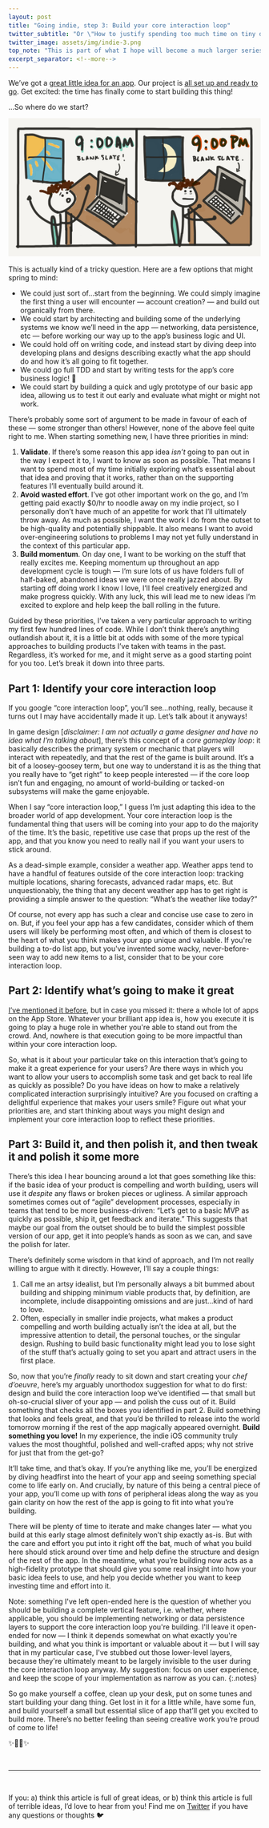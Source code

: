 ```yaml
---
layout: post
title: "Going indie, step 3: Build your core interaction loop"
twitter_subtitle: "Or \"How to justify spending too much time on tiny details\""
twitter_image: assets/img/indie-3.png
top_note: "This is part of what I hope will become a much larger series. Check out the <a href=\"https://danielgauthier.me/2020/01/26/indie-intro.html\">introduction</a> if you haven't already!" 
excerpt_separator: <!--more-->
---
```

We’ve got a [great little idea for an app](https://danielgauthier.me/2020/01/27/indie-1.html). Our project is [all set up and ready to go](https://danielgauthier.me/2020/02/03/indie-2.html). Get excited: the time has finally come to start building this thing!

…So where do we start?

<!--more-->

![Staring at blank screen all day](/assets/img/indie-3.png)

This is actually kind of a tricky question. Here are a few options that might spring to mind:

* We could just sort of…start from the beginning. We could simply imagine the first thing a user will encounter — account creation? — and build out organically from there. 
* We could start by architecting and building some of the underlying systems we know we’ll need in the app — networking, data persistence, etc — before working our way up to the app’s business logic and UI.
* We could hold off on writing code, and instead start by diving deep into developing plans and designs describing exactly what the app should do and how it’s all going to fit together.
* We could go full TDD and start by writing tests for the app’s core business logic! 🧐
* We could start by building a quick and ugly prototype of our basic app idea, allowing us to test it out early and evaluate what might or might not work. 

There’s probably some sort of argument to be made in favour of each of these — some stronger than others! However, none of the above feel quite right to me. When starting something new, I have three priorities in mind:

1. **Validate**. If there’s some reason this app idea _isn’t_ going to pan out in the way I expect it to, I want to know as soon as possible. That means I want to spend most of my time initially exploring what’s essential about that idea and proving that it works, rather than on the supporting features I’ll eventually build around it. 
2. **Avoid wasted effort**. I’ve got other important work on the go, and I’m getting paid exactly $0/hr to noodle away on my indie project, so I personally don’t have much of an appetite for work that I’ll ultimately throw away. As much as possible, I want the work I do from the outset to be high-quality and potentially shippable. It also means I want to avoid over-engineering solutions to problems I may not yet fully understand in the context of this particular app.
3. **Build momentum**. On day one, I want to be working on the stuff that really excites me. Keeping momentum up throughout an app development cycle is tough — I’m sure lots of us have folders full of half-baked, abandoned ideas we were once really jazzed about. By starting off doing work I know I love, I’ll feel creatively energized and make progress quickly. With any luck, this will lead me to new ideas I’m excited to explore and help keep the ball rolling in the future. 

Guided by these priorities, I’ve taken a very particular approach to writing my first few hundred lines of code. While I don’t think there’s anything outlandish about it, it is a little bit at odds with some of the more typical approaches to building products I’ve taken with teams in the past. Regardless, it’s worked for me, and it might serve as a good starting point for you too. Let’s break it down into three parts.

## Part 1: Identify your core interaction loop
If you google “core interaction loop”, you’ll see…nothing, really, because it turns out I may have accidentally made it up. Let’s talk about it anyways!

In game design [_disclaimer: I am not actually a game designer and have no idea what I’m talking about_], there’s this concept of a _core gameplay loop_: it basically describes the primary system or mechanic that players will interact with repeatedly, and that the rest of the game is built around. It’s a bit of a loosey-goosey term, but one way to understand it is as the thing that you really have to “get right” to keep people interested — if the core loop isn’t fun and engaging, no amount of world-building or tacked-on subsystems will make the game enjoyable.

When I say “core interaction loop,” I guess I’m just adapting this idea to the broader world of app development. Your core interaction loop is the fundamental thing that users will be coming into your app to do the majority of the time. It’s the basic, repetitive use case that props up the rest of the app, and that you know you need to really nail if you want your users to stick around.

As a dead-simple example, consider a weather app. Weather apps tend to have a handful of features outside of the core interaction loop: tracking multiple locations, sharing forecasts, advanced radar maps, etc. But unquestionably, the thing that any decent weather app has to get right is providing a simple answer to the question: “What’s the weather like today?”

Of course, not every app has such a clear and concise use case to zero in on. But, if you feel your app has a few candidates, consider which of them users will likely be performing most often, and which of them is closest to the heart of what you think makes your app unique and valuable. If you're building a to-do list app, but you've invented some wacky, never-before-seen way to add new items to a list, consider that to be your core interaction loop.  

## Part 2: Identify what’s going to make it great
[I’ve mentioned it before](https://danielgauthier.me/2020/01/27/indie-1.html), but in case you missed it: there a whole lot of apps on the App Store. Whatever your brilliant app idea is, how you execute it is going to play a huge role in whether you're able to stand out from the crowd. And, nowhere is that execution going to be more impactful than within your core interaction loop.

So, what is it about your particular take on this interaction that’s going to make it a great experience for your users? Are there ways in which you want to allow your users to accomplish some task and get back to real life as quickly as possible? Do you have ideas on how to make a relatively complicated interaction surprisingly intuitive? Are you focused on crafting a delightful experience that makes your users smile? Figure out what your priorities are, and start thinking about ways you might design and implement your core interaction loop to reflect these priorities.

## Part 3: Build it, and then polish it, and then tweak it and polish it some more
There’s this idea I hear bouncing around a lot that goes something like this: if the basic idea of your product is compelling and worth building, users will use it _despite_ any flaws or broken pieces or ugliness. A similar approach sometimes comes out of “agile” development processes, especially in teams that tend to be more business-driven: “Let’s get to a basic MVP as quickly as possible, ship it, get feedback and iterate.” This suggests that maybe our goal from the outset should be to build the simplest possible version of our app, get it into people’s hands as soon as we can, and save the polish for later.

There’s definitely some wisdom in that kind of approach, and I’m not really willing to argue with it directly. However, I’ll say a couple things:

1. Call me an artsy idealist, but I’m personally always a bit bummed about building and shipping minimum viable products that, by definition, are incomplete, include disappointing omissions and are just…kind of hard to love. 
2. Often, especially in smaller indie projects, what makes a product compelling and worth building actually isn’t the idea at all, but the impressive attention to detail, the personal touches, or the singular design. Rushing to build basic functionality might lead you to lose sight of the stuff that’s actually going to set you apart and attract users in the first place. 

So, now that you’re _finally_ ready to sit down and start creating your _chef d’oeuvre_, here’s my arguably unorthodox suggestion for what to do first: design and build the core interaction loop we’ve identified — that small but oh-so-crucial sliver of your app — and polish the cuss out of it. Build something that checks all the boxes you identified in part 2. Build something that looks and feels great, and that you’d be thrilled to release into the world tomorrow morning if the rest of the app magically appeared overnight. **Build something you love!** In my experience, the indie iOS community truly values the most thoughtful, polished and well-crafted apps; why not strive for just that from the get-go?

It’ll take time, and that’s okay. If you’re anything like me, you’ll be energized by diving headfirst into the heart of your app and seeing something special come to life early on. And crucially, by nature of this being a central piece of your app, you’ll come up with _tons_ of peripheral ideas along the way as you gain clarity on how the rest of the app is going to fit into what you’re building. 

There will be plenty of time to iterate and make changes later — what you build at this early stage almost definitely won’t ship exactly as-is. But with the care and effort you put into it right off the bat, much of what you build here should stick around over time and help define the structure and design of the rest of the app. In the meantime, what you’re building now acts as a high-fidelity prototype that should give you some real insight into how your basic idea feels to use, and help you decide whether you want to keep investing time and effort into it. 

Note: something I've left open-ended here is the question of whether you should be building a complete vertical feature, i.e. whether, where applicable, you should be implementing networking or data persistence layers to support the core interaction loop you're building. I'll leave it open-ended for now — I think it depends somewhat on what exactly you're building, and what you think is important or valuable about it — but I will say that in my particular case, I've stubbed out those lower-level layers, because they're ultimately meant to be largely invisible to the user during the core interaction loop anyway. My suggestion: focus on user experience, and keep the scope of your implementation as narrow as you can.
{:.notes}

So go make yourself a coffee, clean up your desk, put on some tunes and start building your dang thing. Get lost in it for a little while, have some fun, and build yourself a small but essential slice of app that’ll get you excited to build more. There’s no better feeling than seeing creative work you’re proud of come to life! 

✨🧑‍💻✨

<br/>

---

<br/>

If you: a) think this article is full of great ideas, or b) think this article is full of terrible ideas, I’d love to hear from you! Find me on [Twitter](https://twitter.com/danielmgauthier) if you have any questions or thoughts 🐦
